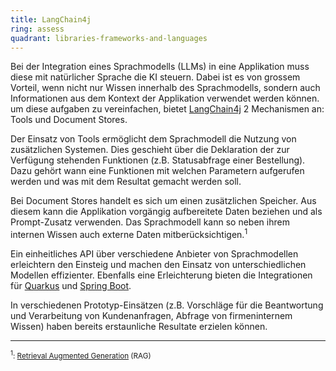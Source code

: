 ```yaml
---
title: LangChain4j
ring: assess
quadrant: libraries-frameworks-and-languages
---
```


Bei der Integration eines Sprachmodells (LLMs) in eine Applikation muss diese mit natürlicher Sprache die KI steuern.
Dabei ist es von grossem Vorteil, wenn nicht nur Wissen innerhalb des Sprachmodells, sondern auch Informationen aus dem
Kontext der Applikation verwendet werden können. um diese aufgaben zu vereinfachen, bietet [LangChain4j][langchain4j] 2
Mechanismen an: Tools und Document Stores.

Der Einsatz von Tools ermöglicht dem Sprachmodell die Nutzung von zusätzlichen Systemen. Dies geschieht über die
Deklaration der zur Verfügung stehenden Funktionen (z.B. Statusabfrage einer Bestellung). Dazu gehört wann eine
Funktionen mit welchen Parametern aufgerufen werden und was mit dem Resultat gemacht werden soll.

Bei Document Stores handelt es sich um einen zusätzlichen Speicher. Aus diesem kann die Applikation vorgängig
aufbereitete Daten beziehen und als Prompt-Zusatz verwenden. Das Sprachmodell kann so neben ihrem internen Wissen auch
externe Daten mitberücksichtigen.<sup>1</sup>

Ein einheitliches API über verschiedene Anbieter von Sprachmodellen erleichtern den Einsteig und machen den Einsatz von
unterschiedlichen Modellen effizienter. Ebenfalls eine Erleichterung bieten die Integrationen
für [Quarkus][quarkus-langchain4j] und [Spring Boot][spring-boot-langchain4j].

In verschiedenen Prototyp-Einsätzen (z.B. Vorschläge für die Beantwortung und Verarbeitung von Kundenanfragen, Abfrage
von firmeninternem Wissen) haben bereits erstaunliche Resultate erzielen können.

___

<small><sup>1</sup>: [Retrieval Augmented Generation][rag] (RAG)</small>

[langchain4j]: https://github.com/langchain4j/langchain4j
[rag]: https://aws.amazon.com/de/what-is/retrieval-augmented-generation/
[quarkus-langchain4j]: https://quarkus.io/extensions/io.quarkiverse.langchain4j/quarkus-langchain4j-core
[spring-boot-langchain4j]: https://github.com/langchain4j/langchain4j-spring

